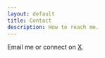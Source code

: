 ```yaml
---
layout: default
title: Contact
description: How to reach me.
---
```


Email me or connect on [X](https://twitter.com/bitesize-aiq).
